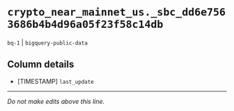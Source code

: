 # `crypto_near_mainnet_us._sbc_dd6e7563686b4b4d96a05f23f58c14db`
`bq-1` | `bigquery-public-data`

## Column details
* [TIMESTAMP] `last_update`

-------------------------------------------------------------------------------
*Do not make edits above this line.*
